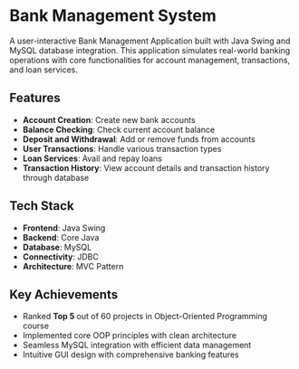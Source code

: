 # Bank Management System

A user-interactive Bank Management Application built with Java Swing and MySQL database integration. This application simulates real-world banking operations with core functionalities for account management, transactions, and loan services.

## Features

- **Account Creation**: Create new bank accounts
- **Balance Checking**: Check current account balance
- **Deposit and Withdrawal**: Add or remove funds from accounts
- **User Transactions**: Handle various transaction types
- **Loan Services**: Avail and repay loans
- **Transaction History**: View account details and transaction history through database

## Tech Stack

- **Frontend**: Java Swing
- **Backend**: Core Java
- **Database**: MySQL
- **Connectivity**: JDBC
- **Architecture**: MVC Pattern

## Key Achievements

- Ranked **Top 5** out of 60 projects in Object-Oriented Programming course
- Implemented core OOP principles with clean architecture
- Seamless MySQL integration with efficient data management
- Intuitive GUI design with comprehensive banking features
